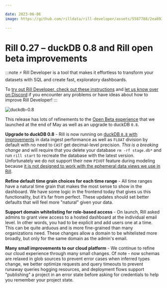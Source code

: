 ```yaml
---

date: 2023-06-06
image: https://github.com/rilldata/rill-developer/assets/5587788/2ea893b8-c7d4-4806-9cef-8bbd77d68b46

---
```


# Rill 0.27 – duckDB 0.8 and Rill open beta improvements

:::note
⚡ Rill Developer is a tool that makes it effortless to transform your datasets with SQL and create fast, exploratory dashboards.

To [try out Rill Developer, check out these instructions](../../install) and [let us know over on Discord](https://bit.ly/3bbcSl9) if you encounter any problems or have ideas about how to improve Rill Developer!
:::

![duckdb-0.8](https://github.com/rilldata/rill-developer/assets/5587788/f04a1ae9-f1f1-47ff-8f4a-0d855ad9b10f "833815790")

This release has lots of refinements to the [Open Beta experience](./0.26) that we launched at the end of May as well as an upgrade to duckDB `0.8`.

**Upgrade to duckDB 0.8** - Rill is now running on [duckDB `0.8` with improvements](https://duckdb.org/2023/05/17/announcing-duckdb-080.html) in data ingest performance as well as `FLOAT` division by default with no need to `CAST` get decimal-level precision. _This is a breaking change_ and will require that you delete your database `rm -rf stage.db*` and run `rill start` to recreate the database with the latest version. Unfortunately we do not support their new `PIVOT` feature during modeling because [it is not designed to work with the ephemeral data views we use in Rill](https://discord.com/channels/909674491309850675/1032659480539824208/1102974471331139595).

**Refine default time grain choices for each time range** - All time ranges have a natural time grain that makes the most sense to show in the dashboard. We have some logic in the frontend today that gives us this functionality, but it’s far from perfect. These updates should set better defaults that will feel more "natural" given your data.

**Support domain whitelisting for role-based access** - On launch, Rill asked admins to grant view access to a hosted dashboard at the individual email level. In other words, you had to be explicit and add users one at a time. This can be quite arduous and is more fine-grained than many organizations need. These changes allow a domain to be whitelisted more broadly, but only for the same domain as the admin's email.

**Many small improvements to our cloud platform** - We continue to refine our cloud experience through many small changes.  Of note - now schemas are relaxed in glob sources to prevent error cases when inferred types change, we better optimize requests and query timeouts to prevent runaway queries hogging resources, and deployment flows support "publishing" a project in an error state before asking for credentials to help you remember your project state.
